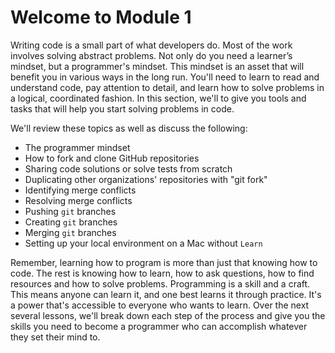 # Welcome to Module 1

Writing code is a small part of what developers do. Most of the work involves
solving abstract problems. Not only do you need a learner’s mindset, but a
programmer's mindset. This mindset is an asset that will benefit you in various
ways in the long run. You'll need to learn to read and understand code, pay
attention to detail, and learn how to solve problems in a logical, coordinated
fashion. In this section, we'll to give you tools and tasks that will help you
start solving problems in code.

We'll review these topics as well as discuss the following:

* The programmer mindset
* How to fork and clone GitHub repositories
* Sharing code solutions or solve tests from scratch
* Duplicating other organizations' repositories with "git fork"
* Identifying merge conflicts
* Resolving merge conflicts
* Pushing `git` branches
* Creating `git` branches
* Merging `git` branches
* Setting up your local environment on a Mac without `Learn`

Remember, learning how to program is more than just that knowing how to code.
The rest is knowing how to learn, how to ask questions, how to find resources
and how to solve problems. Programming is a skill and a craft. This means anyone
can learn it, and one best learns it through practice. It's a power that's
accessible to everyone who wants to learn. Over the next several lessons, we'll
break down each step of the process and give you the skills you need to become a
programmer who can accomplish whatever they set their mind to.